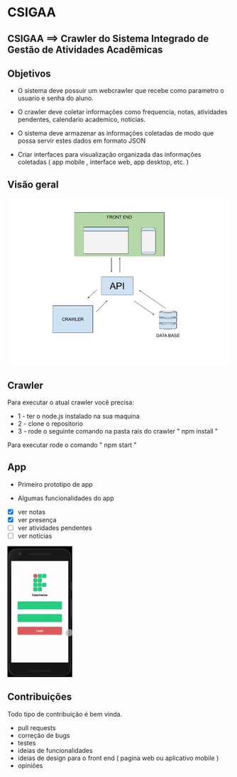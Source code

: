 # CSIGAA

## CSIGAA ==> Crawler do Sistema Integrado de Gestão de Atividades Acadêmicas


## Objetivos
- O sistema deve possuir um webcrawler que recebe como parametro o usuario e senha do aluno.
- O crawler deve coletar informações como frequencia, notas, atividades pendentes, calendario academico, noticias.
- O sistema deve armazenar as informações coletadas de modo que possa servir estes dados em formato JSON

- Criar interfaces para visualização organizada das informações coletadas ( app mobile , interface web, app desktop, etc. )


## Visão geral
![Demo2](img/test.png)


## Crawler 
Para executar o atual crawler você precisa:
- 1 - ter o node.js instalado na sua maquina
- 2 - clone o repositorio 
- 3 - rode o seguinte comando na pasta rais do crawler " npm install "

Para executar rode o comando " npm start "


## App 
 - Primeiro prototipo de app
 
 - Algumas funcionalidades do app
 - [x] ver notas
 - [x] ver presença
 - [ ] ver atividades pendentes
 - [ ] ver notícias

![Demo](img/gif.gif)


## Contribuições
Todo tipo de contribuição é bem vinda.
- pull requests
- correção de bugs
- testes
- ideias de funcionalidades
- ideias de design para o front end ( pagina web ou aplicativo mobile )
- opiniões
